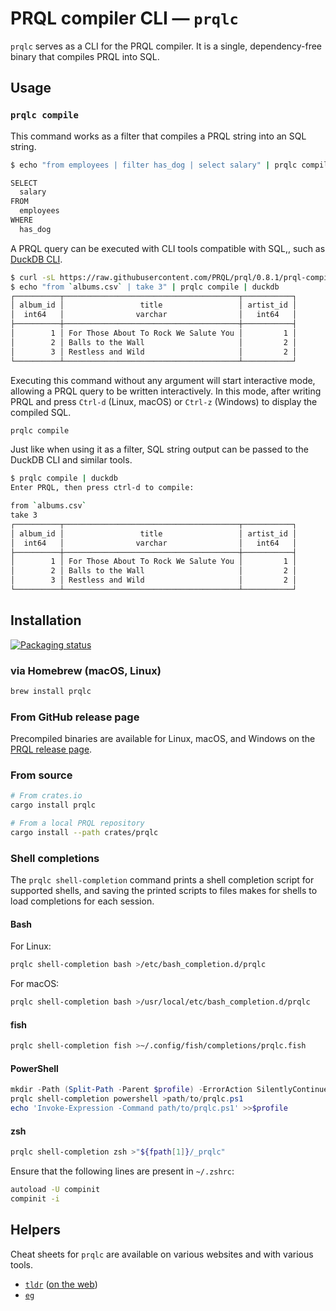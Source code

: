 # PRQL compiler CLI — `prqlc`

`prqlc` serves as a CLI for the PRQL compiler. It is a single, dependency-free
binary that compiles PRQL into SQL.

## Usage

### `prqlc compile`

This command works as a filter that compiles a PRQL string into an SQL string.

```sh
$ echo "from employees | filter has_dog | select salary" | prqlc compile

SELECT
  salary
FROM
  employees
WHERE
  has_dog
```

A PRQL query can be executed with CLI tools compatible with SQL,, such as
[DuckDB CLI](https://duckdb.org/docs/api/cli.html).

```sh
$ curl -sL https://raw.githubusercontent.com/PRQL/prql/0.8.1/prql-compiler/tests/integration/data/chinook/albums.csv -o albums.csv
$ echo "from `albums.csv` | take 3" | prqlc compile | duckdb
┌──────────┬───────────────────────────────────────┬───────────┐
│ album_id │                 title                 │ artist_id │
│  int64   │                varchar                │   int64   │
├──────────┼───────────────────────────────────────┼───────────┤
│        1 │ For Those About To Rock We Salute You │         1 │
│        2 │ Balls to the Wall                     │         2 │
│        3 │ Restless and Wild                     │         2 │
└──────────┴───────────────────────────────────────┴───────────┘
```

Executing this command without any argument will start interactive mode,
allowing a PRQL query to be written interactively. In this mode, after writing
PRQL and press `Ctrl-d` (Linux, macOS) or `Ctrl-z` (Windows) to display the
compiled SQL.

```sh
prqlc compile
```

Just like when using it as a filter, SQL string output can be passed to the
DuckDB CLI and similar tools.

```sh
$ prqlc compile | duckdb
Enter PRQL, then press ctrl-d to compile:

from `albums.csv`
take 3
┌──────────┬───────────────────────────────────────┬───────────┐
│ album_id │                 title                 │ artist_id │
│  int64   │                varchar                │   int64   │
├──────────┼───────────────────────────────────────┼───────────┤
│        1 │ For Those About To Rock We Salute You │         1 │
│        2 │ Balls to the Wall                     │         2 │
│        3 │ Restless and Wild                     │         2 │
└──────────┴───────────────────────────────────────┴───────────┘
```

## Installation

[![Packaging status](https://repology.org/badge/vertical-allrepos/prqlc.svg)](https://repology.org/project/prqlc/versions)

### via Homebrew (macOS, Linux)

```sh
brew install prqlc
```

### From GitHub release page

Precompiled binaries are available for Linux, macOS, and Windows on the
[PRQL release page](https://github.com/PRQL/prql/releases).

### From source

```sh
# From crates.io
cargo install prqlc
```

```sh
# From a local PRQL repository
cargo install --path crates/prqlc
```

### Shell completions

The `prqlc shell-completion` command prints a shell completion script for
supported shells, and saving the printed scripts to files makes for shells to
load completions for each session.

#### Bash

For Linux:

```sh
prqlc shell-completion bash >/etc/bash_completion.d/prqlc
```

For macOS:

```sh
prqlc shell-completion bash >/usr/local/etc/bash_completion.d/prqlc
```

#### fish

```sh
prqlc shell-completion fish >~/.config/fish/completions/prqlc.fish
```

#### PowerShell

```powershell
mkdir -Path (Split-Path -Parent $profile) -ErrorAction SilentlyContinue
prqlc shell-completion powershell >path/to/prqlc.ps1
echo 'Invoke-Expression -Command path/to/prqlc.ps1' >>$profile
```

#### zsh

```sh
prqlc shell-completion zsh >"${fpath[1]}/_prqlc"
```

Ensure that the following lines are present in `~/.zshrc`:

```sh
autoload -U compinit
compinit -i
```

## Helpers

Cheat sheets for `prqlc` are available on various websites and with various
tools.

- [`tldr`](https://tldr.sh/)
  ([on the web](https://tldr.inbrowser.app/pages/common/prqlc))
- [`eg`](https://github.com/srsudar/eg)

<!-- Issues: #2034 cheat/cheatsheets, #2041 devhints.io -->
